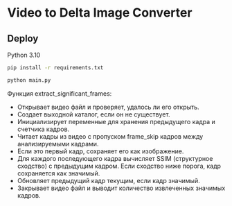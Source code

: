 # Video to Delta Image Converter


## Deploy

Python 3.10

```bash
pip install -r requirements.txt
```
```bash
python main.py
```

Функция extract_significant_frames:

- Открывает видео файл и проверяет, удалось ли его открыть.
- Создает выходной каталог, если он не существует.
- Инициализирует переменные для хранения предыдущего кадра и счетчика кадров.
- Читает кадры из видео с пропуском frame_skip кадров между анализируемыми кадрами.
- Если это первый кадр, сохраняет его как изображение.
- Для каждого последующего кадра вычисляет SSIM (структурное сходство) с предыдущим кадром. Если сходство ниже порога, кадр сохраняется как значимый.
- Обновляет предыдущий кадр текущим, если кадр значимый.
- Закрывает видео файл и выводит количество извлеченных значимых кадров.